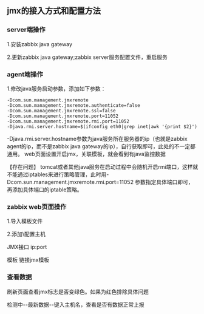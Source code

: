 ## jmx的接入方式和配置方法

### server端操作

1.安装zabbix java gateway

2.更新zabbix java gateway;zabbix server服务配置文件，重启服务 

### agent端操作

1.修改java服务启动参数，添加如下参数：

```
-Dcom.sun.management.jmxremote 
-Dcom.sun.management.jmxremote.authenticate=false 
-Dcom.sun.management.jmxremote.ssl=false 
-Dcom.sun.management.jmxremote.port=11052 
-Dcom.sun.management.jmxremote.rmi.port=11052 
-Djava.rmi.server.hostname=$(ifconfig eth0|grep inet|awk '{print $2}')
```

-Djava.rmi.server.hostname参数为java服务所在服务器的ip（也就是zabbix agent的ip，而不是zabbix java gateway的ip），自行获取即可，此处的不一定都通用。
web页面设置开启jmx，关联模板，就会看到有java监控数据

【存在问题】
tomcat或者其他java服务在启动过程中会随机开启rmi端口，这样就不能通过iptables来进行策略管理，此时用-Dcom.sun.management.jmxremote.rmi.port=11052 参数指定具体端口即可，再添加具体端口的iptable策略。

### zabbix web页面操作

1.导入模板文件

2.添加\配置主机

JMX接口    ip:port

模板    链接jmx模板

### 查看数据

刷新页面查看jmx标志是否变绿色。如果为红色排除具体问题

检测中--最新数据--键入主机名，查看是否有数据正常上报